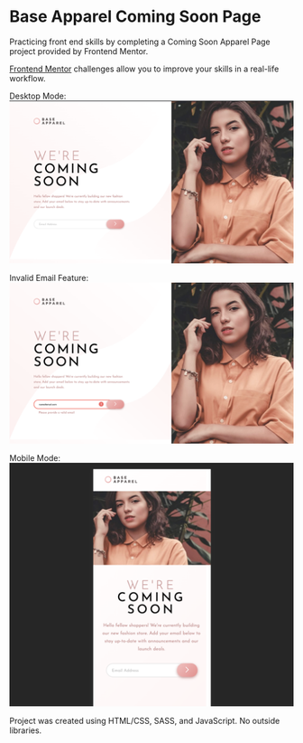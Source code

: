 # Base Apparel Coming Soon Page

Practicing front end skills by completing a Coming Soon Apparel Page project provided by Frontend Mentor. 

[Frontend Mentor](https://www.frontendmentor.io) challenges allow you to improve your skills in a real-life workflow.


Desktop Mode:
![desktop mode](./finished/desktop.png)

Invalid Email Feature:
![desktop email feature](./finished/desktop_email.png)

Mobile Mode:
![mobile mode](./finished/mobile.png)

Project was created using HTML/CSS, SASS, and JavaScript. No outside libraries.

